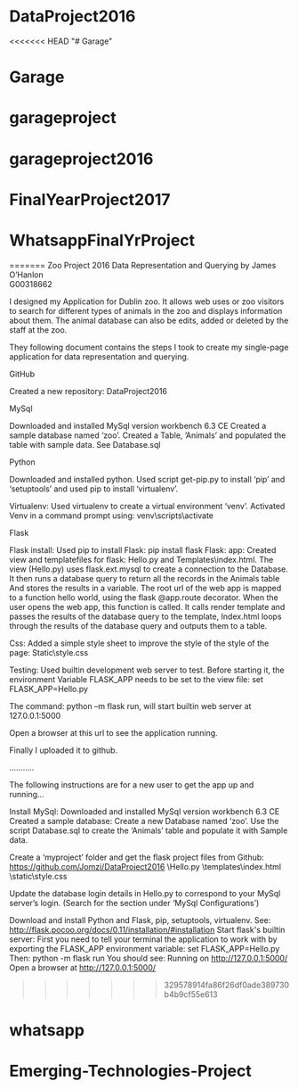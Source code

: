 # DataProject2016
<<<<<<< HEAD
"# Garage" 
# Garage
# garageproject
# garageproject2016
# FinalYearProject2017
# WhatsappFinalYrProject
=======
    Zoo Project 2016
Data Representation and Querying
                                                                                      by 
                                                                         James O’Hanlon  
                                                                            G00318662          
                                                                               
I designed my Application for Dublin zoo. It allows web uses or zoo visitors to search for different types of animals in the zoo and displays information about them. The animal database can also be edits, added or deleted by the staff at the zoo.

They following document contains the steps I took to create my single-page application for data representation and querying.

GitHub

Created a new repository: DataProject2016

MySql

Downloaded and installed MySql version workbench 6.3 CE
Created a sample database named ‘zoo’. Created a Table, ’Animals’ and populated 
the table with sample data. See Database.sql

Python

Downloaded and installed python. Used script get-pip.py to install ‘pip’ and 
‘setuptools’ and used pip to install ‘virtualenv’.

Virtualenv: Used virtualenv to create a virtual environment ‘venv’. Activated 
Venv in a command prompt using: venv\scripts\activate


Flask

Flask install: Used pip to install Flask: pip install flask 
Flask: app: Created view and templatefiles for flask: Hello.py and
Templates\index.html.
The view (Hello.py) uses flask.ext.mysql to create a connection to the 
Database. It then runs a database query to return all the records in the Animals table
And stores the results in a variable.
The root url of the web app is mapped to a function hello world, using the flask
@app.route decorator. When the user opens the web app, this function is called.
It calls render template and passes the results of the database query to the template,
Index.html loops through the results of the database query and outputs them to a table.

Css: Added a simple style sheet to improve the style of the style  of the page:
Static\style.css

Testing: Used builtin development web server to test. Before starting it, the environment
Variable FLASK_APP needs to be set to the view file: set
FLASK_APP=Hello.py 

The command: python –m flask run, will start builtin web server
at 127.0.0.1:5000

Open a browser at this url to see the application running.

Finally I uploaded it to github.

………..


The following instructions are for a new user to get the app up and running…

Install MySql:  Downloaded and installed MySql version workbench 6.3 CE
Created a sample database: Create a new Database named ‘zoo’. 
Use the script Database.sql to create the ‘Animals’ table and populate it with
Sample data.

Create a ‘myproject’ folder and get the flask project files from 
Github: https://github.com/Jomzi/DataProject2016
\Hello.py
\templates\index.html
\static\style.css

Update the database login details in Hello.py to correspond to your MySql server’s login.
(Search for the section under ‘MySql Configurations’) 

Download and install Python and Flask, pip, setuptools, virtualenv.
See: http://flask.pocoo.org/docs/0.11/installation/#installation
Start flask's builtin server:
First you need to tell your terminal the application to work with by exporting the FLASK_APP environment variable: set FLASK_APP=Hello.py
Then: python -m flask run
You should see: Running on http://127.0.0.1:5000/
Open a browser at http://127.0.0.1:5000/







>>>>>>> 329578914fa86f26df0ade389730b4b9cf55e613
# whatsapp
# Emerging-Technologies-Project
